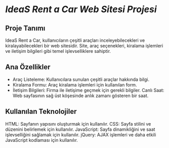 # _IdeaS Rent a Car Web Sitesi Projesi_

## Proje Tanımı
IdeaS Rent a Car, kullanıcıların çeşitli araçları inceleyebilecekleri ve kiralayabilecekleri bir web sitesidir. Site, araç seçenekleri, kiralama işlemleri ve iletişim bilgileri gibi temel işlevselliklere sahiptir. 

## Ana Özellikler
- Araç Listeleme: Kullanıcılara sunulan çeşitli araçlar hakkında bilgi.
- Kiralama Formu: Araç kiralama işlemleri için kullanılan form.
- İletişim Bilgileri: Firma ile iletişime geçmek için gerekli bilgiler.
Canlı Saat: Web sayfasının sağ üst köşesinde anlık zamanı gösteren bir saat.

## Kullanılan Teknolojiler
HTML: Sayfanın yapısını oluşturmak için kullanılır.
CSS: Sayfa stilini ve düzenini belirlemek için kullanılır.
JavaScript: Sayfa dinamikliğini ve saat işlevselliğini sağlamak için kullanılır.
jQuery: AJAX işlemleri ve daha etkili JavaScript kodlaması için kullanılır.
